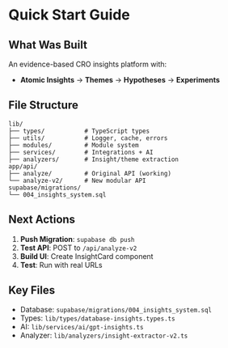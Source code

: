 # Quick Start Guide

## What Was Built

An evidence-based CRO insights platform with:
- **Atomic Insights** → **Themes** → **Hypotheses** → **Experiments**

## File Structure

```
lib/
├── types/           # TypeScript types
├── utils/           # Logger, cache, errors
├── modules/         # Module system
├── services/        # Integrations + AI
├── analyzers/       # Insight/theme extraction
app/api/
├── analyze/         # Original API (working)
└── analyze-v2/      # New modular API
supabase/migrations/
└── 004_insights_system.sql
```

## Next Actions

1. **Push Migration**: `supabase db push`
2. **Test API**: POST to `/api/analyze-v2`
3. **Build UI**: Create InsightCard component
4. **Test**: Run with real URLs

## Key Files

- Database: `supabase/migrations/004_insights_system.sql`
- Types: `lib/types/database-insights.types.ts`
- AI: `lib/services/ai/gpt-insights.ts`
- Analyzer: `lib/analyzers/insight-extractor-v2.ts`
